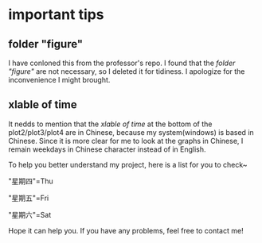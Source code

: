 important tips
===
## folder "figure"
I have conloned this from the professor's repo. I found that the *folder "figure"* are not necessary, so I deleted it for tidiness. I apologize for the inconvenience I might brought.

## xlable of time
It nedds to mention that the *xlable of time* at the bottom of the plot2/plot3/plot4 are in Chinese, because my system(windows) is based in Chinese.
Since it is more clear for me to look at the graphs in Chinese, I remain weekdays in Chinese character instead of in English.

To help you better understand my project, here is a list for you to check~

"星期四"=Thu

"星期五"=Fri

"星期六"=Sat

Hope it can help you. If you have any problems, feel free to contact me!
